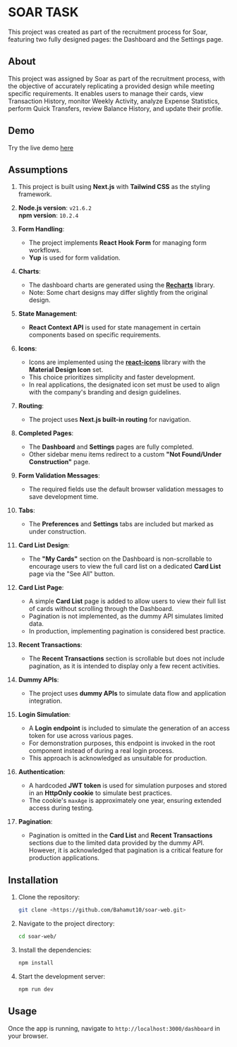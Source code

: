 # **SOAR TASK**

This project was created as part of the recruitment process for Soar, featuring two fully designed pages: the Dashboard and the Settings page.

## **About**

This project was assigned by Soar as part of the recruitment process, with the objective of accurately replicating a provided design while meeting specific requirements. It enables users to manage their cards, view Transaction History, monitor Weekly Activity, analyze Expense Statistics, perform Quick Transfers, review Balance History, and update their profile.

## **Demo**

Try the live demo [here](https://soar-web-blush.vercel.app/dashboard)

## **Assumptions**

1. This project is built using **Next.js** with **Tailwind CSS** as the styling framework.

2. **Node.js version**: `v21.6.2`  
   **npm version**: `10.2.4`

3. **Form Handling**:

   - The project implements **React Hook Form** for managing form workflows.
   - **Yup** is used for form validation.

4. **Charts**:

   - The dashboard charts are generated using the [**Recharts**](https://recharts.org/en-US/) library.
   - Note: Some chart designs may differ slightly from the original design.

5. **State Management**:

   - **React Context API** is used for state management in certain components based on specific requirements.

6. **Icons**:

   - Icons are implemented using the [**react-icons**](https://react-icons.github.io/react-icons/) library with the **Material Design Icon** set.
   - This choice prioritizes simplicity and faster development.
   - In real applications, the designated icon set must be used to align with the company's branding and design guidelines.

7. **Routing**:

   - The project uses **Next.js built-in routing** for navigation.

8. **Completed Pages**:

   - The **Dashboard** and **Settings** pages are fully completed.
   - Other sidebar menu items redirect to a custom **"Not Found/Under Construction"** page.

9. **Form Validation Messages**:

   - The required fields use the default browser validation messages to save development time.

10. **Tabs**:

    - The **Preferences** and **Settings** tabs are included but marked as under construction.

11. **Card List Design**:

    - The **"My Cards"** section on the Dashboard is non-scrollable to encourage users to view the full card list on a dedicated **Card List** page via the "See All" button.

12. **Card List Page**:

    - A simple **Card List** page is added to allow users to view their full list of cards without scrolling through the Dashboard.
    - Pagination is not implemented, as the dummy API simulates limited data.
    - In production, implementing pagination is considered best practice.

13. **Recent Transactions**:

    - The **Recent Transactions** section is scrollable but does not include pagination, as it is intended to display only a few recent activities.

14. **Dummy APIs**:

    - The project uses **dummy APIs** to simulate data flow and application integration.

15. **Login Simulation**:

    - A **Login endpoint** is included to simulate the generation of an access token for use across various pages.
    - For demonstration purposes, this endpoint is invoked in the root component instead of during a real login process.
    - This approach is acknowledged as unsuitable for production.

16. **Authentication**:

    - A hardcoded **JWT token** is used for simulation purposes and stored in an **HttpOnly cookie** to simulate best practices.
    - The cookie's `maxAge` is approximately one year, ensuring extended access during testing.

17. **Pagination**:
    - Pagination is omitted in the **Card List** and **Recent Transactions** sections due to the limited data provided by the dummy API. However, it is acknowledged that pagination is a critical feature for production applications.

## **Installation**

1. Clone the repository:

   ```bash
   git clone <https://github.com/Bahamut10/soar-web.git>
   ```

2. Navigate to the project directory:

   ```bash
   cd soar-web/
   ```

3. Install the dependencies:

   ```bash
   npm install
   ```

4. Start the development server:
   ```bash
   npm run dev
   ```

## **Usage**

Once the app is running, navigate to `http://localhost:3000/dashboard` in your browser.
